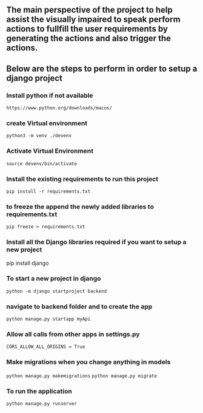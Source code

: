 ## The main perspective of the project to help assist the visually impaired to speak perform actions to fullfill the user requirements by generating the actions and also trigger the actions.

## Below are the steps to perform in order to setup a django project

### Install python if not available

`https://www.python.org/downloads/macos/`

### create Virtual environment 

`python3 -m venv ./devenv`

### Activate Virtual Environment

`source devenv/bin/activate`

### Install the existing requirements to run this project
`pip install -r requirements.txt`

### to freeze the append the newly added libraries to requirements.txt
`pip freeze > requirements.txt`


### Install all the Django libraries required if you want to setup a new project

 pip install django

### To start a new project in django

 `python -m django startproject backend`

### navigate to backend folder and  to create the app
`python manage.py startapp myApi`

### Allow all calls from other apps in settings.py
`CORS_ALLOW_ALL_ORIGINS = True`

### Make migrations when you change anything in models
`python manage.py makemigrations`
`python manage.py migrate`

### To run the application
`python manage.py runserver`

